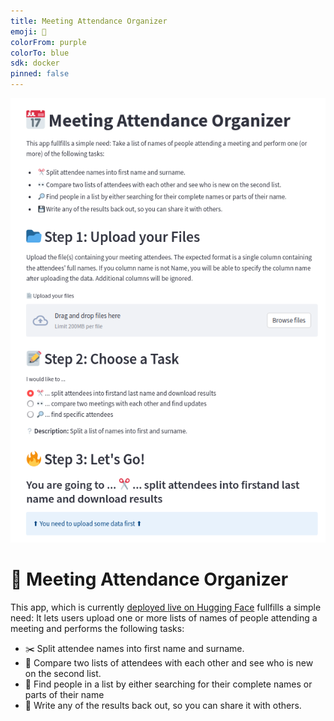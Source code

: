 ```yaml
---
title: Meeting Attendance Organizer
emoji: 📅
colorFrom: purple
colorTo: blue
sdk: docker
pinned: false
---
```

![Meeting Attendance Organizer](ui.png)


# 📅 Meeting Attendance Organizer

This app, which is currently [deployed live on Hugging Face](https://huggingface.co/spaces/walkenho/meeting-attendance-organizer) fullfills a simple need: It lets users upload one or more lists of names of people attending a meeting and performs the following tasks:

* ✂️ Split attendee names into first name and surname.
* 👀 Compare two lists of attendees with each other and see who is new on the second list.
* 🔎 Find people in a list by either searching for their complete names or parts of their name
* 💾 Write any of the results back out, so you can share it with others.